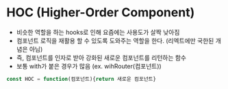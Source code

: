 # HOC (Higher-Order Component)

* 비슷한 역할을 하는 hooks로 인해 요즘에는 사용도가 살짝 낮아짐
* 컴포넌트 로직을 재활용 할 수 있도록 도와주는 역할을 한다. (리엑트에만 국한된 개념은 아님)
* 즉, 컴포넌트를 인자로 받아 강화된 새로운 컴포넌트를 리턴하는 함수
* 보통 with가 붙은 경우가 많음 (ex. wihRouter(컴포넌트))

```js
const HOC = function(컴포넌트){return 새로운 컴포넌트}
```
